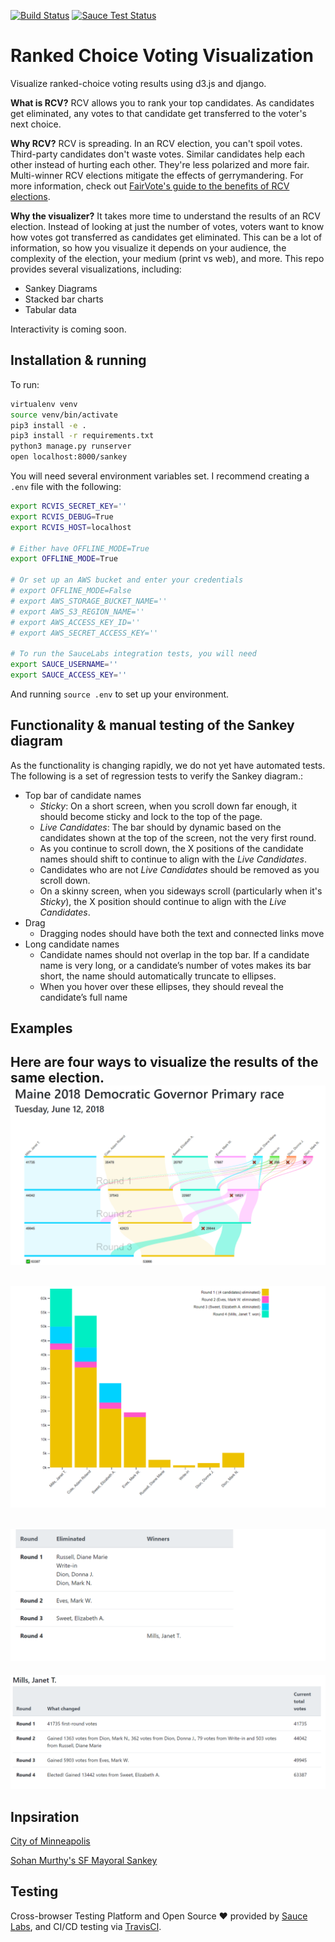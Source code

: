 [![Build Status](https://travis-ci.com/artoonie/rcvis.png?branch=master)](https://travis-ci.com/artoonie/rcvis) [![Sauce Test Status](https://saucelabs.com/buildstatus/artoonie)](https://app.saucelabs.com/u/artoonie)

# Ranked Choice Voting Visualization
Visualize ranked-choice voting results using d3.js and django.

**What is RCV?** RCV allows you to rank your top candidates. As candidates get eliminated, any votes to that candidate get transferred to the voter's next choice.

**Why RCV?** RCV is spreading. In an RCV election, you can't spoil votes. Third-party candidates don't waste votes. Similar candidates help each other instead of hurting each other. They're less polarized and more fair. Multi-winner RCV elections mitigate the effects of gerrymandering. For more information, check out [FairVote's guide to the benefits of RCV elections](https://www.fairvote.org/rcv#rcvbenefits).

**Why the visualizer?** It takes more time to understand the results of an RCV election. Instead of looking at just the number of votes, voters want to know how votes got transferred as candidates get eliminated. This can be a lot of information, so how you visualize it depends on your audience, the complexity of the election, your medium (print vs web), and more. This repo provides several visualizations, including:
- Sankey Diagrams
- Stacked bar charts
- Tabular data

Interactivity is coming soon.

## Installation & running
To run:
```bash
virtualenv venv
source venv/bin/activate
pip3 install -e .
pip3 install -r requirements.txt
python3 manage.py runserver
open localhost:8000/sankey
```

You will need several environment variables set. I recommend creating a `.env` file with the following:
```bash
export RCVIS_SECRET_KEY=''
export RCVIS_DEBUG=True
export RCVIS_HOST=localhost

# Either have OFFLINE_MODE=True
export OFFLINE_MODE=True

# Or set up an AWS bucket and enter your credentials
# export OFFLINE_MODE=False
# export AWS_STORAGE_BUCKET_NAME=''
# export AWS_S3_REGION_NAME=''
# export AWS_ACCESS_KEY_ID=''
# export AWS_SECRET_ACCESS_KEY=''

# To run the SauceLabs integration tests, you will need
export SAUCE_USERNAME=''
export SAUCE_ACCESS_KEY=''

```

And running `source .env` to set up your environment.

## Functionality & manual testing of the Sankey diagram
As the functionality is changing rapidly, we do not yet have automated tests. The following is a set of regression tests to verify the Sankey diagram.:

- Top bar of candidate names
    - *Sticky*: On a short screen, when you scroll down far enough, it should become sticky and lock to the top of the page.
    - *Live Candidates*: The bar should by dynamic based on the candidates shown at the top of the screen, not the very first round.
    - As you continue to scroll down, the X positions of the candidate names should shift to continue to align with the _Live Candidates_.
    - Candidates who are not _Live Candidates_ should be removed as you scroll down.
    - On a skinny screen, when you sideways scroll (particularly when it's _Sticky_), the X position should continue to align with the _Live Candidates_.
- Drag
    - Dragging nodes should have both the text and connected links move
- Long candidate names
    - Candidate names should not overlap in the top bar. If a candidate name is very long, or a candidate’s number of votes makes its bar short, the name should automatically truncate to ellipses.
    - When you hover over these ellipses, they should reveal the candidate’s full name

## Examples
Here are four ways to visualize the results of the same election.
![Sankey](screenshots/sankey.png "Sankey")
---
![Barchart](screenshots/barchart.png "Barchart")
---
![Candidate Summary](screenshots/candidatesummary.png "Candidate Summary")
---
![Round-by-Round](screenshots/roundbyround.png "Round-by-Round")


## Inpsiration
[City of Minneapolis](http://vote.minneapolismn.gov/results/2017/2017-mayor-tabulation)

[Sohan Murthy's SF Mayoral Sankey](https://medium.com/@sohanmurthy/visualizing-san-franciscos-mayoral-election-results-91db11477605)

## Testing
Cross-browser Testing Platform and Open Source ❤️ provided by [Sauce Labs](https://saucelabs.com), and CI/CD testing via [TravisCI](https://travisci.com).
